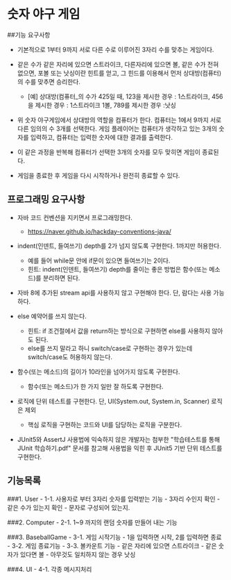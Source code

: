 # 숫자 야구 게임

##기능 요구사항

- 기본적으로 1부터 9까지 서로 다른 수로 이루어진 3자리 수를 맞추는 게임이다.

- 같은 수가 같은 자리에 있으면 스트라이크, 다른자리에 있으면 볼, 같은 수가 전혀 없으면, 포볼 또는 낫싱이란 힌트를 얻고,
그 힌드를 이용해서 먼저 상대방(컴퓨터)의 수를 맞추면 승리한다.

    - [예] 상대방(컴퓨터_의 수가 425일 때, 123을 제시한 경우 : 1스트라이크, 456을 제시한 경우 : 1스트라이크 1볼, 789를 제시한 경우 :낫싱

- 위 숫자 야구게임에서 상대방의 역할을 컴퓨터가 한다. 컴퓨터는 1에서 9까지 서로 다른 임의의 수 3개를 선택한다. 게임 플레이어는 컴퓨터가 생각하고 있는 3개의 숫자를 입력하고, 컴퓨터는 입력한 숫자에 대한 결과를 출력한다.

- 이 같은 과정을 반복해 컴퓨터가 선택한 3개의 숫자를 모두 맞히면 게임이 종료된다.

- 게임을 종료한 후 게임을 다시 시작하거나 완전히 종료할 수 있다.


## 프로그래밍 요구사항

- 자바 코드 컨벤션을 지키면서 프로그래밍한다.
    - https://naver.github.io/hackday-conventions-java/
-  indent(인덴트, 들여쓰기) depth를 2가 넘지 않도록 구현한다. 1까지만 허용한다.
    - 예를 들어 while문 안에 if문이 있으면 들여쓰기는 2이다.
    - 힌트: indent(인덴트, 들여쓰기) depth를 줄이는 좋은 방법은 함수(또는 메소드)를 분리하면 된다.
- 자바 8에 추가된 stream api를 사용하지 않고 구현해야 한다. 단, 람다는 사용 가능하다.
- else 예약어를 쓰지 않는다.
    - 힌트: if 조건절에서 값을 return하는 방식으로 구현하면 else를 사용하지 않아도 된다.
    - else를 쓰지 말라고 하니 switch/case로 구현하는 경우가 있는데 switch/case도 허용하지 않는다.
- 함수(또는 메소드)의 길이가 10라인을 넘어가지 않도록 구현한다.
    - 함수(또는 메소드)가 한 가지 일만 잘 하도록 구현한다.
    
- 로직에 단위 테스트를 구현한다. 단, UI(System.out, System.in, Scanner) 로직은 제외
    - 핵심 로직을 구현하는 코드와 UI를 담당하는 로직을 구분한다.
- JUnit5와 AssertJ 사용법에 익숙하지 않은 개발자는 첨부한 "학습테스트를 통해 JUnit 학습하기.pdf" 문서를 참고해 사용법을 익힌 후 JUnit5 기반 단위 테스트를 구현한다.

## 기능목록

###1. User
    - 1-1. 사용자로 부터 3자리 숫자를 입력받는 기능
        - 3자리 수인지 확인
        - 같은 수가 있는지 확인
        - 문자로 구성되어 있는지.

###2. Computer
    - 2-1. 1~9 까지의 랜덤 숫자를 만들어 내는 기능

###3. BaseballGame
    - 3-1. 게임 시작기능
        - 1을 입력하면 시작, 2를 입력하면 종료
    - 3-2. 게임 종료기능
    - 3-3. 볼카운트 기능
        - 같은 자리에 있으면 스트라이크
        - 같은 숫자가 있다면 볼
        - 아무것도 일치하지 않는 경우 낫싱

###4. UI
    - 4-1. 각종 메시지처리